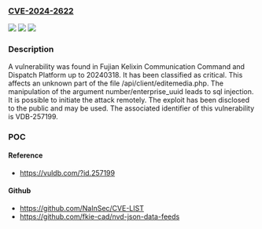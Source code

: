 ### [CVE-2024-2622](https://cve.mitre.org/cgi-bin/cvename.cgi?name=CVE-2024-2622)
![](https://img.shields.io/static/v1?label=Product&message=Command%20and%20Dispatch%20Platform&color=blue)
![](https://img.shields.io/static/v1?label=Version&message=%3D%2020240318%20&color=brighgreen)
![](https://img.shields.io/static/v1?label=Vulnerability&message=CWE-89%20SQL%20Injection&color=brighgreen)

### Description

A vulnerability was found in Fujian Kelixin Communication Command and Dispatch Platform up to 20240318. It has been classified as critical. This affects an unknown part of the file /api/client/editemedia.php. The manipulation of the argument number/enterprise_uuid leads to sql injection. It is possible to initiate the attack remotely. The exploit has been disclosed to the public and may be used. The associated identifier of this vulnerability is VDB-257199.

### POC

#### Reference
- https://vuldb.com/?id.257199

#### Github
- https://github.com/NaInSec/CVE-LIST
- https://github.com/fkie-cad/nvd-json-data-feeds

